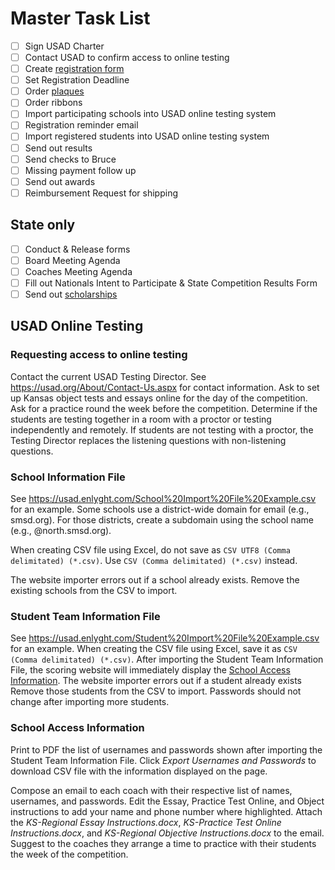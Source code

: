 # Master Task List

- [ ] Sign USAD Charter
- [ ] Contact USAD to confirm access to online testing
- [ ] Create [registration form](Registration.md)
- [ ] Set Registration Deadline
- [ ] Order [plaques](Awards.md#sample-plaque-order)
- [ ] Order ribbons
- [ ] Import participating schools into USAD online testing system
- [ ] Registration reminder email
- [ ] Import registered students into USAD online testing system
- [ ] Send out results
- [ ] Send checks to Bruce
- [ ] Missing payment follow up
- [ ] Send out awards
- [ ] Reimbursement Request for shipping

## State only

- [ ] Conduct & Release forms
- [ ] Board Meeting Agenda
- [ ] Coaches Meeting Agenda
- [ ] Fill out Nationals Intent to Participate & State Competition Results Form
- [ ] Send out [scholarships](Scholarships.md)

## USAD Online Testing

### Requesting access to online testing

Contact the current USAD Testing Director.
See <https://usad.org/About/Contact-Us.aspx> for contact information.
Ask to set up Kansas object tests and essays online
for the day of the competition.
Ask for a practice round the week before the competition.
Determine if the students are testing together in a room with a proctor or
testing independently and remotely.
If students are not testing with a proctor,
the Testing Director replaces the listening questions with non-listening questions.

### School Information File

See <https://usad.enlyght.com/School%20Import%20File%20Example.csv> for an example.
Some schools use a district-wide domain for email (e.g., smsd.org).
For those districts, create a subdomain using the school name (e.g., @north.smsd.org).

When creating CSV file using Excel, do not save as `CSV UTF8 (Comma delimitated) (*.csv)`.
Use `CSV (Comma delimitated) (*.csv)` instead.

The website importer errors out if a school already exists.
Remove the existing schools from the CSV to import.

### Student Team Information File

See <https://usad.enlyght.com/Student%20Import%20File%20Example.csv> for an example.
When creating the CSV file using Excel, save it as `CSV (Comma delimitated) (*.csv)`.
After importing the Student Team Information File, the scoring website will immediately display the [School Access Information](#school-access-information).
The website importer errors out if a student already exists
Remove those students from the CSV to import.
Passwords should not change after importing more students.

### School Access Information

Print to PDF the list of usernames and passwords shown after importing the Student Team Information File.
Click *Export Usernames and Passwords* to download CSV file with the information displayed on the page.

Compose an email to each coach with their respective list of names, usernames, and passwords.
Edit the Essay, Practice Test Online, and Object instructions to add your name and phone number where highlighted.
Attach the *KS-Regional Essay Instructions.docx*, *KS-Practice Test Online Instructions.docx*, and *KS-Regional Objective Instructions.docx* to the email.
Suggest to the coaches they arrange a time to practice with their students the week of the competition.
